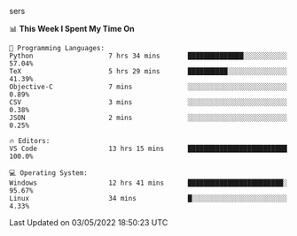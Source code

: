 sers
<!--START_SECTION:waka-->
📊 **This Week I Spent My Time On** 

```text
💬 Programming Languages: 
Python                   7 hrs 34 mins       ██████████████░░░░░░░░░░░   57.04% 
TeX                      5 hrs 29 mins       ██████████░░░░░░░░░░░░░░░   41.39% 
Objective-C              7 mins              ░░░░░░░░░░░░░░░░░░░░░░░░░   0.89% 
CSV                      3 mins              ░░░░░░░░░░░░░░░░░░░░░░░░░   0.38% 
JSON                     2 mins              ░░░░░░░░░░░░░░░░░░░░░░░░░   0.25%

🔥 Editors: 
VS Code                  13 hrs 15 mins      █████████████████████████   100.0%

💻 Operating System: 
Windows                  12 hrs 41 mins      ████████████████████████░   95.67% 
Linux                    34 mins             █░░░░░░░░░░░░░░░░░░░░░░░░   4.33%

```


 Last Updated on 03/05/2022 18:50:23 UTC
<!--END_SECTION:waka-->
